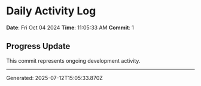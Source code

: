# Daily Activity Log

**Date**: Fri Oct 04 2024
**Time**: 11:05:33 AM
**Commit**: 1

## Progress Update

This commit represents ongoing development activity.

---
Generated: 2025-07-12T15:05:33.870Z

